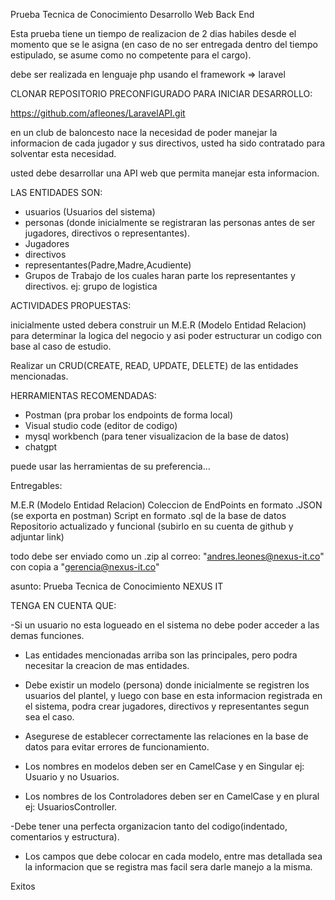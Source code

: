 Prueba Tecnica de Conocimiento Desarrollo Web Back End

Esta prueba tiene un tiempo de realizacion de 2 dias habiles desde el momento que se le asigna (en caso de no ser entregada dentro del tiempo estipulado, se asume como no competente para el cargo).

debe ser realizada en lenguaje php usando el framework => laravel

CLONAR REPOSITORIO PRECONFIGURADO PARA INICIAR DESARROLLO:

https://github.com/afleones/LaravelAPI.git

en un club de baloncesto nace la necesidad de poder manejar la informacion de cada jugador y sus directivos, usted ha sido contratado para solventar esta necesidad.

usted debe desarrollar una API web que permita manejar esta informacion.

LAS ENTIDADES SON:

* usuarios (Usuarios del sistema)
* personas (donde inicialmente se registraran las personas antes de ser jugadores, directivos o representantes).
* Jugadores
* directivos
* representantes(Padre,Madre,Acudiente)
* Grupos de Trabajo de los cuales haran parte los representantes y directivos. ej: grupo de logistica

ACTIVIDADES PROPUESTAS: 

inicialmente usted debera construir un M.E.R (Modelo Entidad Relacion) para determinar la logica del negocio y asi poder estructurar un codigo con base al caso de estudio.

Realizar un CRUD(CREATE, READ, UPDATE, DELETE) de las entidades mencionadas.

HERRAMIENTAS RECOMENDADAS: 

- Postman (pra probar los endpoints de forma local)
- Visual studio code (editor de codigo)
- mysql workbench (para tener visualizacion de la base de datos)
- chatgpt

puede usar las herramientas de su preferencia...

Entregables:

M.E.R (Modelo Entidad Relacion)
Coleccion de EndPoints en formato .JSON (se exporta en postman)
Script en formato .sql de la base de datos
Repositorio actualizado y funcional (subirlo en su cuenta de github y adjuntar link)

todo debe ser enviado como un .zip al correo: "andres.leones@nexus-it.co" con copia a "gerencia@nexus-it.co"

asunto: Prueba Tecnica de Conocimiento NEXUS IT

TENGA EN CUENTA QUE:

-Si un usuario no esta logueado en el sistema no debe poder acceder a las demas funciones.

- Las entidades mencionadas arriba son las principales, pero podra necesitar la creacion de mas entidades.

- Debe existir un modelo (persona) donde inicialmente se registren los usuarios del plantel, y luego con base en esta informacion registrada en el sistema, podra crear jugadores, directivos y representantes segun sea el caso.

- Asegurese de establecer correctamente las relaciones en la base de datos para evitar errores de funcionamiento.

- Los nombres en modelos deben ser en CamelCase y en Singular ej: Usuario y no Usuarios.
- Los nombres de los Controladores deben ser en CamelCase y en plural ej: UsuariosController.

-Debe tener una perfecta organizacion tanto del codigo(indentado, comentarios y estructura).

- Los campos que debe colocar en cada modelo, entre mas detallada sea la informacion que se registra mas facil sera darle manejo a la misma.

Exitos